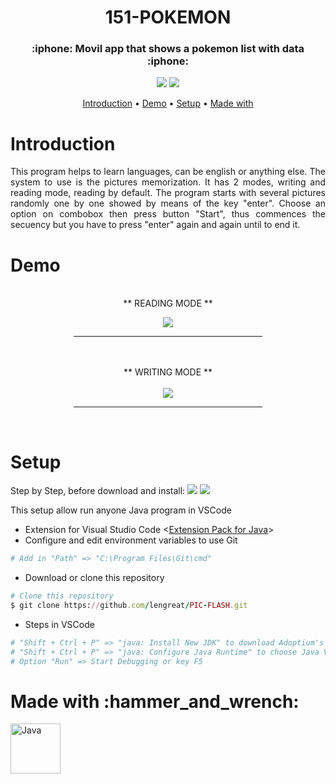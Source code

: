 <h1 id="title" align="center">151-POKEMON</h1>

<h3 align="center"> :iphone: Movil app that shows a pokemon list with data :iphone:</h3>
<p align="center">
  <a href="#title"><img src="https://forthebadge.com/images/badges/made-with-java.svg"></a>
  <a href="#title"><img src="https://forthebadge.com/images/badges/made-with-crayons.svg"></a>
</p>

<p align="center">
  <a href="#introduction">Introduction</a> •
  <a href="#demo">Demo</a> •
  <a href="#setup">Setup</a> •
  <a href="#made_with">Made with</a> 
</p>

<h1 id="introduction">Introduction</h1><p align="justify">
This program helps to learn languages, can be english or anything else. The system to use is the pictures memorization.
It has 2 modes, writing and reading mode, reading by default. The program starts with several pictures randomly one by one showed by means of the key "enter". 
Choose an option on combobox then press button "Start", thus commences the secuency but you have to press "enter" again and again until to end it.</p>

<h1 id="demo">Demo</h1>
<p align="center"> <div align="center">
  
  <br>** READING MODE **
  
  <img  align="center" src="https://user-images.githubusercontent.com/99779642/203699187-6f220335-6d9e-446f-9995-0f572a30a131.gif" >
  <hr width="60%">
  <br>
  <br>** WRITING MODE **<br><br>
  
  <img align="center" src="https://user-images.githubusercontent.com/99779642/203712975-dbcada05-3b61-4508-a1df-f2801d998b38.gif" >
  <hr width="60%">
  <br>
  </div>

</p>

<h1 id="setup">Setup</h1>


Step by Step, before download and install:  <a href="https://code.visualstudio.com/"><img src="https://img.shields.io/badge/Visual Studio Code-green.svg?&style=flat&logo=visual-studio-code&logoColor=white"></a>
<a href="https://git-scm.com/downloads"><img src="https://img.shields.io/badge/GIT-blue.svg?&style=flat&logo=git&logoColor=white"></a>
  
  This setup allow run anyone Java program in VSCode


* Extension for Visual Studio Code <<a href="https://marketplace.visualstudio.com/items?itemName=vscjava.vscode-java-pack">Extension Pack for Java</a>>
* Configure and edit environment variables to use Git
```ruby
# Add in "Path" => "C:\Program Files\Git\cmd"
```
* Download or clone this repository
```ruby
# Clone this repository
$ git clone https://github.com/lengreat/PIC-FLASH.git
```
* Steps in VSCode
```ruby
# "Shift + Ctrl + P" => "java: Install New JDK" to download Adoptium's Temurin Version 8 (LTS)
# "Shift + Ctrl + P" => "java: Configure Java Runtime" to choose Java Version 8
# Option "Run" => Start Debugging or key F5
```


<h1 id="made_with">Made with :hammer_and_wrench:</h1>

<a href="https://www.java.com/es/" target="_blank" rel="noreferrer"> <img src="https://www.svgrepo.com/show/303388/java-4-logo.svg" alt="Java" width="80" height="80"/> </a>
